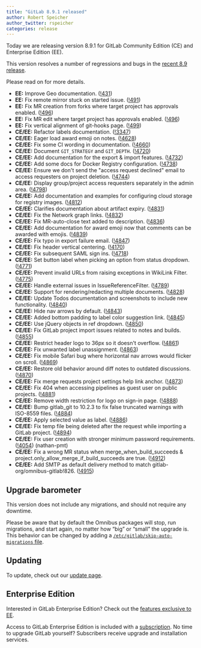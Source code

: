 ```yaml
---
title: "GitLab 8.9.1 released"
author: Robert Speicher
author_twitter: rspeicher
categories: release
---
```


Today we are releasing version 8.9.1 for GitLab Community Edition (CE) and
Enterprise Edition (EE).

This version resolves a number of regressions and bugs in the [recent 8.9
release](/2016/06/22/gitlab-8-9-released/).

Please read on for more details.

<!-- more -->

- **EE:** Improve Geo documentation. ([!431])
- **EE:** Fix remote mirror stuck on started issue. ([!491])
- **EE:** Fix MR creation from forks where target project has approvals enabled. ([!496])
- **EE:** Fix MR edit where target project has approvals enabled. ([!496])
- **EE:** Fix vertical alignment of git-hooks page. ([!499])
- **CE/EE:** Refactor labels documentation. ([!3347])
- **CE/EE:** Eager load award emoji on notes. ([!4628])
- **CE/EE:** Fix some CI wording in documentation. ([!4660])
- **CE/EE:** Document `GIT_STRATEGY` and `GIT_DEPTH`. ([!4720])
- **CE/EE:** Add documentation for the export & import features. ([!4732])
- **CE/EE:** Add some docs for Docker Registry configuration. ([!4738])
- **CE/EE:** Ensure we don't send the "access request declined" email to access requesters on project deletion. ([!4744])
- **CE/EE:** Display group/project access requesters separately in the admin area. ([!4798])
- **CE/EE:** Add documentation and examples for configuring cloud storage for registry images. ([!4812])
- **CE/EE:** Clarifies documentation about artifact expiry. ([!4831])
- **CE/EE:** Fix the Network graph links. ([!4832])
- **CE/EE:** Fix MR-auto-close text added to description. ([!4836])
- **CE/EE:** Add documentation for award emoji now that comments can be awarded with emojis. ([!4839])
- **CE/EE:** Fix typo in export failure email. ([!4847])
- **CE/EE:** Fix header vertical centering. ([!4170])
- **CE/EE:** Fix subsequent SAML sign ins. ([!4718])
- **CE/EE:** Set button label when picking an option from status dropdown. ([!4771])
- **CE/EE:** Prevent invalid URLs from raising exceptions in WikiLink Filter. ([!4775])
- **CE/EE:** Handle external issues in IssueReferenceFilter. ([!4789])
- **CE/EE:** Support for rendering/redacting multiple documents. ([!4828])
- **CE/EE:** Update Todos documentation and screenshots to include new functionality. ([!4840])
- **CE/EE:** Hide nav arrows by default. ([!4843])
- **CE/EE:** Added bottom padding to label color suggestion link. ([!4845])
- **CE/EE:** Use jQuery objects in ref dropdown. ([!4850])
- **CE/EE:** Fix GitLab project import issues related to notes and builds. ([!4855])
- **CE/EE:** Restrict header logo to 36px so it doesn't overflow. ([!4861])
- **CE/EE:** Fix unwanted label unassignment. ([!4863])
- **CE/EE:** Fix mobile Safari bug where horizontal nav arrows would flicker on scroll. ([!4869])
- **CE/EE:** Restore old behavior around diff notes to outdated discussions. ([!4870])
- **CE/EE:** Fix merge requests project settings help link anchor. ([!4873])
- **CE/EE:** Fix 404 when accessing pipelines as guest user on public projects. ([!4881])
- **CE/EE:** Remove width restriction for logo on sign-in page. ([!4888])
- **CE/EE:** Bump gitlab_git to 10.2.3 to fix false truncated warnings with ISO-8559 files. ([!4884])
- **CE/EE:** Apply selected value as label. ([!4886])
- **CE/EE:** Fix temp file being deleted after the request while importing a GitLab project. ([!4894])
- **CE/EE:** Fix user creation with stronger minimum password requirements. ([!4054]) (nathan-pmt)
- **CE/EE:** Fix a wrong MR status when merge_when_build_succeeds & project.only_allow_merge_if_build_succeeds are true. ([!4912])
- **CE/EE:** Add SMTP as default delivery method to match gitlab-org/omnibus-gitlab!826. ([!4915])

[!431]: https://gitlab.com/gitlab-org/gitlab-ee/merge_requests/431
[!491]: https://gitlab.com/gitlab-org/gitlab-ee/merge_requests/491
[!496]: https://gitlab.com/gitlab-org/gitlab-ee/merge_requests/496
[!496]: https://gitlab.com/gitlab-org/gitlab-ee/merge_requests/496
[!499]: https://gitlab.com/gitlab-org/gitlab-ee/merge_requests/499
[!3347]: https://gitlab.com/gitlab-org/gitlab-ce/merge_requests/3347
[!4628]: https://gitlab.com/gitlab-org/gitlab-ce/merge_requests/4628
[!4660]: https://gitlab.com/gitlab-org/gitlab-ce/merge_requests/4660
[!4720]: https://gitlab.com/gitlab-org/gitlab-ce/merge_requests/4720
[!4732]: https://gitlab.com/gitlab-org/gitlab-ce/merge_requests/4732
[!4738]: https://gitlab.com/gitlab-org/gitlab-ce/merge_requests/4738
[!4744]: https://gitlab.com/gitlab-org/gitlab-ce/merge_requests/4744
[!4798]: https://gitlab.com/gitlab-org/gitlab-ce/merge_requests/4798
[!4812]: https://gitlab.com/gitlab-org/gitlab-ce/merge_requests/4812
[!4831]: https://gitlab.com/gitlab-org/gitlab-ce/merge_requests/4831
[!4832]: https://gitlab.com/gitlab-org/gitlab-ce/merge_requests/4832
[!4836]: https://gitlab.com/gitlab-org/gitlab-ce/merge_requests/4836
[!4839]: https://gitlab.com/gitlab-org/gitlab-ce/merge_requests/4839
[!4847]: https://gitlab.com/gitlab-org/gitlab-ce/merge_requests/4847
[!4170]: https://gitlab.com/gitlab-org/gitlab-ce/merge_requests/4170
[!4718]: https://gitlab.com/gitlab-org/gitlab-ce/merge_requests/4718
[!4771]: https://gitlab.com/gitlab-org/gitlab-ce/merge_requests/4771
[!4775]: https://gitlab.com/gitlab-org/gitlab-ce/merge_requests/4775
[!4789]: https://gitlab.com/gitlab-org/gitlab-ce/merge_requests/4789
[!4828]: https://gitlab.com/gitlab-org/gitlab-ce/merge_requests/4828
[!4840]: https://gitlab.com/gitlab-org/gitlab-ce/merge_requests/4840
[!4843]: https://gitlab.com/gitlab-org/gitlab-ce/merge_requests/4843
[!4845]: https://gitlab.com/gitlab-org/gitlab-ce/merge_requests/4845
[!4850]: https://gitlab.com/gitlab-org/gitlab-ce/merge_requests/4850
[!4855]: https://gitlab.com/gitlab-org/gitlab-ce/merge_requests/4855
[!4861]: https://gitlab.com/gitlab-org/gitlab-ce/merge_requests/4861
[!4863]: https://gitlab.com/gitlab-org/gitlab-ce/merge_requests/4863
[!4869]: https://gitlab.com/gitlab-org/gitlab-ce/merge_requests/4869
[!4870]: https://gitlab.com/gitlab-org/gitlab-ce/merge_requests/4870
[!4873]: https://gitlab.com/gitlab-org/gitlab-ce/merge_requests/4873
[!4881]: https://gitlab.com/gitlab-org/gitlab-ce/merge_requests/4881
[!4888]: https://gitlab.com/gitlab-org/gitlab-ce/merge_requests/4888
[!4884]: https://gitlab.com/gitlab-org/gitlab-ce/merge_requests/4884
[!4886]: https://gitlab.com/gitlab-org/gitlab-ce/merge_requests/4886
[!4894]: https://gitlab.com/gitlab-org/gitlab-ce/merge_requests/4894
[!4054]: https://gitlab.com/gitlab-org/gitlab-ce/merge_requests/4054
[!4912]: https://gitlab.com/gitlab-org/gitlab-ce/merge_requests/4912
[!4915]: https://gitlab.com/gitlab-org/gitlab-ce/merge_requests/4915

## Upgrade barometer

This version does not include any migrations, and should not require any
downtime.

Please be aware that by default the Omnibus packages will stop, run migrations,
and start again, no matter how “big” or “small” the upgrade is. This behavior
can be changed by adding a [`/etc/gitlab/skip-auto-migrations`
file](http://doc.gitlab.com/omnibus/update/README.html).

## Updating

To update, check out our [update page](https://about.gitlab.com/update).

## Enterprise Edition

Interested in GitLab Enterprise Edition? Check out the [features exclusive to
EE](https://about.gitlab.com/features/#enterprise).

Access to GitLab Enterprise Edition is included with a [subscription](https://about.gitlab.com/subscription).
No time to upgrade GitLab yourself? Subscribers receive upgrade and installation
services.
